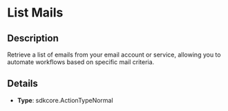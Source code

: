 
# List Mails

## Description

Retrieve a list of emails from your email account or service, allowing you to automate workflows based on specific mail criteria.

## Details

- **Type**: sdkcore.ActionTypeNormal
